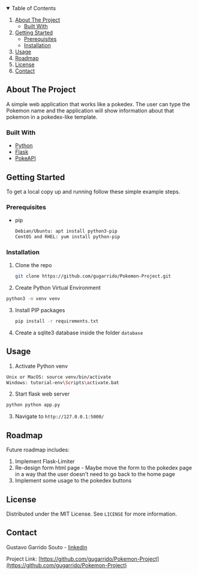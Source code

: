 <!-- TABLE OF CONTENTS -->
<details open="open">
  <summary>Table of Contents</summary>
  <ol>
    <li>
      <a href="#about-the-project">About The Project</a>
      <ul>
        <li><a href="#built-with">Built With</a></li>
      </ul>
    </li>
    <li>
      <a href="#getting-started">Getting Started</a>
      <ul>
        <li><a href="#prerequisites">Prerequisites</a></li>
        <li><a href="#installation">Installation</a></li>
      </ul>
    </li>
    <li><a href="#usage">Usage</a></li>
    <li><a href="#roadmap">Roadmap</a></li>
    <li><a href="#license">License</a></li>
    <li><a href="#contact">Contact</a></li>
  </ol>
</details>
  

<!-- ABOUT THE PROJECT -->
## About The Project

A simple web application that works like a pokedex. The user can type the Pokemon name and the application will show information about that pokemon in a pokedex-like template.

### Built With

* [Python](https://www.python.org/)
* [Flask](https://flask.palletsprojects.com/en/1.1.x/)
* [PokeAPI](https://pokeapi.co/)



<!-- GETTING STARTED -->
## Getting Started

To get a local copy up and running follow these simple example steps.

### Prerequisites

* pip
  ```sh
  Debian/Ubuntu: apt install python3-pip	
  CentOS and RHEL: yum install python-pip
  ```

### Installation

1. Clone the repo
   ```sh
   git clone https://github.com/gugarrido/Pokemon-Project.git
   ```

2. Create Python Virtual Environment 
  ```sh
  python3 -m venv venv 
  ```
     
3. Install PIP packages
   ```sh
   pip install -r requirements.txt
   ```

4. Create a sqlite3 database inside the folder `database`

<!-- USAGE EXAMPLES -->
## Usage

1. Activate Python venv
  ```sh
  Unix or MacOS: source venv/bin/activate
  Windows: tutorial-env\Scripts\activate.bat
  ```

2. Start flask web server
  ```sh
  python python app.py  
  ```

3. Navigate to ```http://127.0.0.1:5000/```


<!-- ROADMAP -->
## Roadmap

Future roadmap includes:

1. Implement Flask-Limiter
2. Re-design form html page - Maybe move the form to the pokedex page in a way that the user doesn't need to go back to the home page
3. Implement some usage to the pokedex buttons


<!-- LICENSE -->
## License

Distributed under the MIT License. See `LICENSE` for more information.



<!-- CONTACT -->
## Contact

Gustavo Garrido Souto - [linkedin](https://www.linkedin.com/in/gustavo-garrido-953747148/)

Project Link: [https://github.com/gugarrido/Pokemon-Project](https://github.com/gugarrido/Pokemon-Project)


